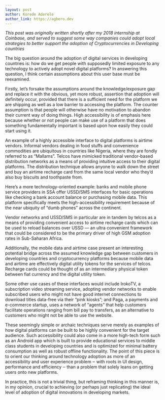 ```yaml
---
layout: post
author: Korede Aderele
author_link: https://agbero.dev
---
```


_This post was originally written shortly after my 2018 internship at Coinbase, and served to suggest 
some way companies could adopt local strategies to better support the adoption of Cryptocurrencies in Developing countries_

The big question around the adoption of digital services in developing countries is: how do we get people with supposedly limited exposure to any
technology to actively adopt novel digital platforms? In answering this question, I think certain assumptions about this user base must be reexamined.

Firstly, let’s forsake the assumptions around the knowledge/exposure gap and replace it with the obvious, yet more robust, assertion that adoption will
definitely occur, provided that there is a sufficient need for the platform we are shipping as well as a low barrier to accessing the platform. The
counter assumption is that people will otherwise have no motivation to abandon their current way of doing things. High accessibility is of emphasis here
because whether or not people can make use of a platform that does something fundamentally important is based upon how easily they could start using it.

An example of a highly accessible interface to digital platforms is airtime vendors. Informal vendors dealing in food stuffs and convenience commodities
are ubiquitous in countries like Nigeria, where they are fondly referred to as “Mallams”. Telcos have mimicked traditional vendor-based distribution
networks as a means of providing intuitive access to their digital platforms. The distribution technique allows anyone to walk down the street and buy an
airtime recharge card from the same local vendor who they’d also buy biscuits and toothpaste from.

Here’s a more technology-oriented example: banks and mobile phone service providers in SSA offer USSD/SMS interfaces for basic operations like checking a
bank account balance or purchasing mobile data. This platform specifically meets the high-accessibility requirement because of the near ubiquity of “dumb
phones” across the continent.

Vendor networks and USSD/SMS in particular are in tandem by telcos as a means of providing convenient access to airtime recharge cards which can be used
to reload balances over USSD — an ultra convenient framework that could be considered to be the primary driver of high GSM adoption rates in Sub-Saharan
Africa.

Additionally, the mobile data and airtime case present an interesting potential bridge across the assumed knowledge gap between customers in developing
countries and cryptocurrency platforms because mobile data and airtime are effectively digital utility tokens for the services of telcos. Recharge cards
could be thought of as an intermediary physical token between fiat currency and the digital utility token.

Some other use cases of these interfaces would include IrokoTV, a subscription video streaming service, adopting vendor networks to enable subscribed
users who might not have good internet connections to download titles data-free via their “pink kiosks”; and Paga, a payments and e-commerce startup, uses
a network of “agents” that help customers facilitate operations ranging from bill pay to transfers, as an alternative to customers who might not be able
to use the website.

These seemingly simple or archaic techniques serve merely as examples of how digital platforms can be built to be highly convenient for the target
audience. Such accessibility could also come in a more high-tech form such as an Android app which is built to provide educational services to middle
class students in developing countries and is optimized for minimal battery consumption as well as robust offline functionality. The point of this piece
is to orient our thinking around technology adoption as more of an accessibility and user experience problem ‒ with roots in UI design, performance and
efficiency ‒ than a problem that solely leans on getting users onto new platforms.

In practice, this is not a trivial thing, but reframing thinking in this manner is, in my opinion, crucial to achieving (or perhaps just replicating) the
ideal level of adoption of digital innovations in developing markets.

